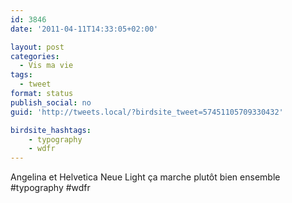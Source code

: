 ```yaml
---
id: 3846
date: '2011-04-11T14:33:05+02:00'

layout: post
categories:
  - Vis ma vie
tags:
  - tweet
format: status
publish_social: no
guid: 'http://tweets.local/?birdsite_tweet=57451105709330432'

birdsite_hashtags:
    - typography
    - wdfr
---
```


Angelina et Helvetica Neue Light ça marche plutôt bien ensemble #typography #wdfr